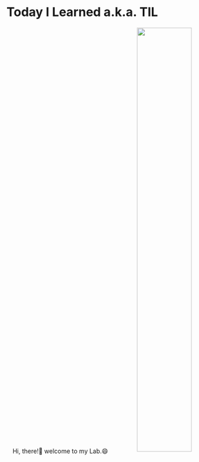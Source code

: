 # Today I Learned a.k.a. TIL

<div align="center">
  Hi, there!👋 welcome to my Lab.😄
   
   <img src="https://user-images.githubusercontent.com/87082855/146528178-f12911c6-2ad3-424f-a242-2e8c939540f8.gif" width="50%" height="50%" align="center"/>

</div>
